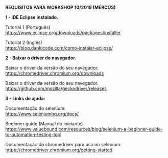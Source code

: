 **REQUISITOS PARA WORKSHOP 10/2019 (MERCOS)**
  
  


**1 - IDE Eclipse instalado.**

Tutorial 1 (Português)  
https://www.eclipse.org/downloads/packages/installer  


Tutorial 2 (Inglês)  
https://blog.dankicode.com/como-instalar-eclipse/  


**2 - Baixar o driver do navegador.**    



Baixar o driver da versão do seu navegador.  
https://chromedriver.chromium.org/downloads  

Baixar o driver da versão do seu navegador.  
https://github.com/mozilla/geckodriver/releases    


**3 - Links de ajuda:**  


Documentação do selenium:  
https://www.seleniumhq.org/docs/  

Beginner guide (Manual do iniciante)  
https://www.valuebound.com/resources/blog/selenium-a-beginner-guide-to-automation-testing-tool  

Documentação do chromedriver para uso no selenium:  
https://chromedriver.chromium.org/getting-started  
